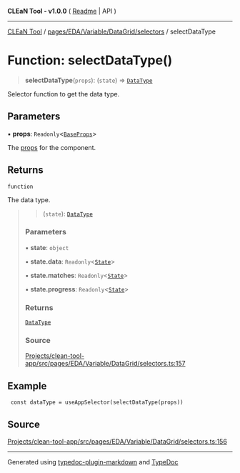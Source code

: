**CLEaN Tool - v1.0.0** ( [Readme](../../../../../../README.md) \| API )

***

[CLEaN Tool](../../../../../../modules.md) / [pages/EDA/Variable/DataGrid/selectors](../README.md) / selectDataType

# Function: selectDataType()

> **selectDataType**(`props`): (`state`) => [`DataType`](../../../../../../reducers/matches/type-aliases/DataType.md)

Selector function to get the data type.

## Parameters

▪ **props**: `Readonly`\<[`BaseProps`](../interfaces/BaseProps.md)\>

The [props](../interfaces/BaseProps.md) for the component.

## Returns

`function`

The data type.

> > (`state`): [`DataType`](../../../../../../reducers/matches/type-aliases/DataType.md)
>
> ### Parameters
>
> ▪ **state**: `object`
>
> ▪ **state.data**: `Readonly`\<[`State`](../../../../../../reducers/data/interfaces/State.md)\>
>
> ▪ **state.matches**: `Readonly`\<[`State`](../../../../../../selectors/progress/private/interfaces/State.md)\>
>
> ▪ **state.progress**: `Readonly`\<[`State`](../../../../../../selectors/progress/private/interfaces/State.md)\>
>
> ### Returns
>
> [`DataType`](../../../../../../reducers/matches/type-aliases/DataType.md)
>
> ### Source
>
> [Projects/clean-tool-app/src/pages/EDA/Variable/DataGrid/selectors.ts:157](https://github.com/yuckyh/clean-tool-app/)
>

## Example

```tsx
 const dataType = useAppSelector(selectDataType(props))
```

## Source

[Projects/clean-tool-app/src/pages/EDA/Variable/DataGrid/selectors.ts:156](https://github.com/yuckyh/clean-tool-app/)

***

Generated using [typedoc-plugin-markdown](https://www.npmjs.com/package/typedoc-plugin-markdown) and [TypeDoc](https://typedoc.org/)
